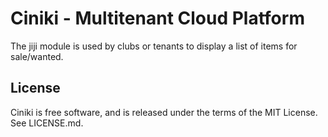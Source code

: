 Ciniki - Multitenant Cloud Platform
===========================================

The jiji module is used by clubs or tenants to display a list of items for sale/wanted.

License
-------
Ciniki is free software, and is released under the terms of the MIT License. See LICENSE.md.

